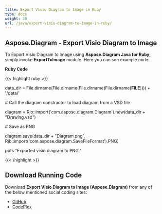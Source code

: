 ```yaml
---
title: Export Visio Diagram to Image in Ruby
type: docs
weight: 30
url: /java/export-visio-diagram-to-image-in-ruby/
---
```


## **Aspose.Diagram - Export Visio Diagram to Image**
To Export Visio Diagram to Image using **Aspose.Diagram Java for Ruby**, simply invoke **ExportToImage** module. Here you can see example code.

**Ruby Code**

{{< highlight ruby >}}

 data_dir = File.dirname(File.dirname(File.dirname(File.dirname(__FILE__)))) + '/data/'

\# Call the diagram constructor to load diagram from a VSD file

diagram = Rjb::import('com.aspose.diagram.Diagram').new(data_dir + "Drawing.vsd")

\# Save as PNG

diagram.save(data_dir + "Diagram.png", Rjb::import('com.aspose.diagram.SaveFileFormat').PNG)

puts "Exported visio diagram to PNG."

{{< /highlight >}}
## **Download Running Code**
Download **Export Visio Diagram to Image (Aspose.Diagram)** from any of the below mentioned social coding sites:

- [GitHub](https://github.com/asposediagram/Aspose.Diagram-for-Java/blob/master/Plugins/Aspose_Diagram_Java_for_Ruby/lib/asposediagramjava/Export/exporttoimage.rb)
- [CodePlex](https://asposediagramjavaruby.codeplex.com/SourceControl/latest#lib/asposediagramjava/Export/exporttoimage.rb)
